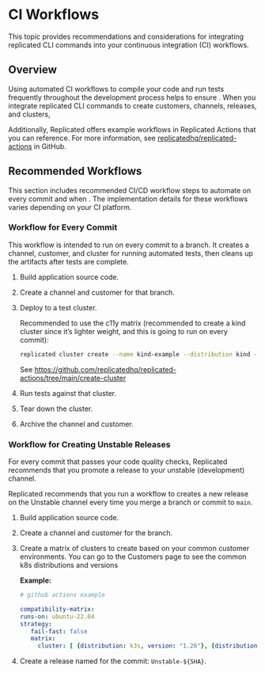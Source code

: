 # CI Workflows

This topic provides recommendations and considerations for integrating replicated CLI commands into your continuous integration (CI) workflows.

## Overview

Using automated CI workflows to compile your code and run tests frequently throughout the development process helps to ensure . When you integrate replicated CLI commands to create customers, channels, releases, and clusters, 

Additionally, Replicated offers example workflows in Replicated Actions that you can reference. For more information, see [replicatedhq/replicated-actions](https://github.com/replicatedhq/replicated-actions#examples) in GitHub.

## Recommended Workflows 

This section includes recommended CI/CD workflow steps to automate on every commit and when . The implementation details for these workflows varies depending on your CI platform.

### Workflow for Every Commit

This workflow is intended to run on every commit to a branch. It creates a channel, customer, and cluster for running automated tests, then cleans up the artifacts after tests are complete.

1. Build application source code.
1. Create a channel and customer for that branch.
1. Deploy to a test cluster.

   Recommended to use the c11y matrix (recommended to create a kind cluster since it’s lighter weight, and this is going to run on every commit):

   ```bash
   replicated cluster create --name kind-example --distribution kind --version 1.25.2 --disk 100 --instance-type r1.small
   ```

   See https://github.com/replicatedhq/replicated-actions/tree/main/create-cluster

1. Run tests against that cluster.
1. Tear down the cluster.
1. Archive the channel and customer.


### Workflow for Creating Unstable Releases

For every commit that passes your code quality checks, Replicated recommends that you promote a release to your unstable (development) channel.

Replicated recommends that you run a workflow to creates a new release on the Unstable channel every time you merge a branch or commit to `main`.

1. Build application source code.
1. Create a channel and customer for the branch.
1. Create a matrix of clusters to create based on your common customer environments. You can go to the Customers page to see the common k8s distributions and versions

   **Example:**

   ```yaml
   # github actions example

   compatibility-matrix:
   runs-on: ubuntu-22.04
   strategy:
      fail-fast: false
      matrix:
        cluster: [ {distribution: k3s, version: "1.26"}, {distribution: k3s, version: "1.25"}, {distribution: eks, version: "1.27"}]
   ```

1. Create a release named for the commit: `Unstable-${SHA}`.

